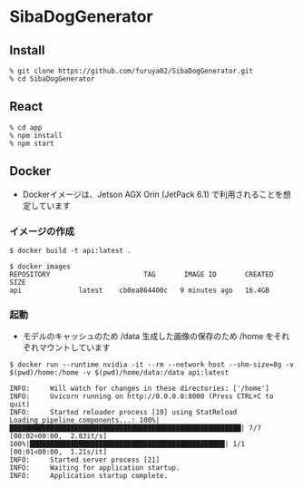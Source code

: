 # SibaDogGenerator


## Install

```
% git clone https://github.com/furuya02/SibaDogGenerator.git
% cd SibaDogGenerator
```

## React

```
% cd app
% npm install
% npm start
```

## Docker

* Dockerイメージは、Jetson AGX Orin (JetPack 6.1) で利用されることを想定しています

### イメージの作成

```
$ docker build -t api:latest .

$ docker images
REPOSITORY                       TAG       IMAGE ID       CREATED         SIZE
api              latest    cb0ea864400c   9 minutes ago   16.4GB
```

### 起動
* モデルのキャッシュのため /data 生成した画像の保存のため /home をそれぞれマウントしています

```
$ docker run --runtime nvidia -it --rm --network host --shm-size=8g -v $(pwd)/home:/home -v $(pwd)/home/data:/data api:latest

INFO:     Will watch for changes in these directories: ['/home']
INFO:     Uvicorn running on http://0.0.0.0:8000 (Press CTRL+C to quit)
INFO:     Started reloader process [19] using StatReload
Loading pipeline components...: 100%|█████████████████████████████████████████████████████████| 7/7 [00:02<00:00,  2.83it/s]
100%|████████████████████████████████████████████████| 1/1 [00:01<00:00,  1.21s/it]
INFO:     Started server process [21]
INFO:     Waiting for application startup.
INFO:     Application startup complete.
```

